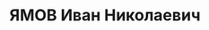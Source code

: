 ---
title: ЯМОВ Иван Николаевич
description: "1900 г.р., место рождения: РСФСР, Свердловская обл., Полевской р-н,\
  \ с. Полдневая, русский, прож.: Свердловская обл., Полевской р-н, с. Полдневая,\
  \ работал: трест \"Уралзоло-то\", Сысертское приисковое управление, прораб по строительству.\
  \ \n  Арестован 14 апреля 1949 г., осужден 6 августа 1949 г. Мера наказания: ссылка\
  \ на поселение."
---